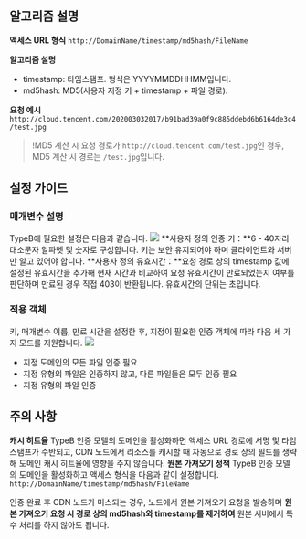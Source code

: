 ## 알고리즘 설명
**액세스 URL 형식**
`http://DomainName/timestamp/md5hash/FileName`

**알고리즘 설명**
- timestamp: 타임스탬프. 형식은 YYYYMMDDHHMM입니다.
- md5hash: MD5(사용자 지정 키 + timestamp + 파일 경로).

**요청 예시**
`http://cloud.tencent.com/202003032017/b91bad39a0f9c885ddebd6b6164de3c4/test.jpg`

> !MD5 계산 시 요청 경로가 `http://cloud.tencent.com/test.jpg`인 경우, MD5 계산 시 경로는 `/test.jpg`입니다.

## 설정 가이드

### 매개변수 설명
TypeB에 필요한 설정은 다음과 같습니다.
![](https://main.qcloudimg.com/raw/d0cd00305ed4911a500995628bd45cfd.png)
**사용자 정의 인증 키：**6 - 40자리 대소문자 알파벳 및 숫자로 구성합니다. 키는 보안 유지되어야 하며 클라이언트와 서버만 알고 있어야 합니다.
**사용자 정의 유효시간：**요청 경로 상의 timestamp 값에 설정된 유효시간을 추가해 현재 시간과 비교하여 요청 유효시간이 만료되었는지 여부를 판단하며 만료된 경우 직접 403이 반환됩니다. 유효시간의 단위는 초입니다.

### 적용 객체
키, 매개변수 이름, 만료 시간을 설정한 후, 지정이 필요한 인증 객체에 따라 다음 세 가지 모드를 지원합니다.
![](https://main.qcloudimg.com/raw/13ccf23f34aaa9963e2ca36ea48b36f0.png)

- 지정 도메인의 모든 파일 인증 필요
- 지정 유형의 파일은 인증하지 않고, 다른 파일들은 모두 인증 필요
- 지정 유형의 파일 인증

## 주의 사항
**캐시 히트율**
TypeB 인증 모델의 도메인을 활성화하면 액세스 URL 경로에 서명 및 타임스탬프가 수반되고, CDN 노드에서 리소스를 캐시할 때 자동으로 경로 상의 필드를 생략해 도메인 캐시 히트율에 영향을 주지 않습니다.
**원본 가져오기 정책**
TypeB 인증 모델의 도메인을 활성화하고 액세스 형식을 다음과 같이 설정합니다.
`http://DomainName/timestamp/md5hash/FileName`

인증 완료 후 CDN 노드가 미스되는 경우, 노드에서 원본 가져오기 요청을 발송하며 **원본 가져오기 요청 시 경로 상의 md5hash와 timestamp를 제거하여** 원본 서버에서 특수 처리를 하지 않아도 됩니다.

